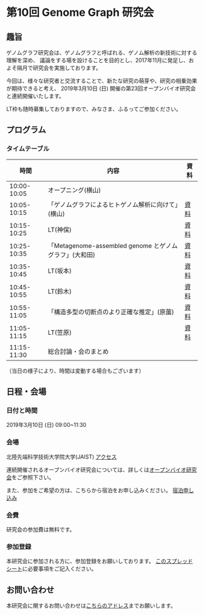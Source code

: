 # 第10回 Genome Graph 研究会

## 趣旨

ゲノムグラフ研究会は、ゲノムグラフと呼ばれる、ゲノム解析の新技術に対する理解を深め、
議論をする場を設けることを目的とし、2017年11月に発足し、およそ隔月で研究会を実施しております。

今回は、様々な研究者と交流することで、新たな研究の萌芽や、研究の相乗効果が期待できると考え、
2019年3月10日 (日)  開催の第23回オープンバイオ研究会と連続開催いたします。

LT枠も随時募集しておりますので、みなさま、ふるってご参加ください。

## プログラム

### タイムテーブル

時間| 内容         | 資料
------------|-------------|-----
10:00-10:05 | オープニング(横山) | |
10:05-10:15 | 「ゲノムグラフによるヒトゲノム解析に向けて」(横山) |[資料]() |
10:15-10:25 | LT(神保) |[資料]() |
10:25-10:35 | 「Metagenome-assembled genome とゲノムグラフ」(大和田) | [資料]() |
10:35-10:45 | LT(坂本) |[資料]() |
10:45-10:55 | LT(鈴木) |[資料]() |
10:55-11:05 | 「構造多型の切断点のより正確な推定」(原薗) |[資料]() |
11:05-11:15 | LT(笠原) |[資料]() |
11:15-11:30 | 総合討論・会のまとめ | |

（当日の様子により、時間は変動する場合もございます）

## 日程・会場
### 日付と時間

2019年3月10日 (日) 09:00~11:30 

### 会場

北陸先端科学技術大学院大学(JAIST)
[アクセス](https://www.jaist.ac.jp/top/access/)

連続開催されるオープンバイオ研究会については、詳しくは[オープンバイオ研究会](https://github.com/open-bio-japan/website/wiki/meeting23)をご参照下さい。

また、参加をご希望の方は、こちらから宿泊をお申し込みください。
[宿泊申し込み](http://bioinfo.ec.t.kanazawa-u.ac.jp/~ken/sigmbi/reserve.html)

### 会費
研究会の参加費は無料です。

### 参加登録
本研究会に参加される方に、参加登録をお願いしております。
[このスプレッドシート](https://docs.google.com/spreadsheets/d/15JjZhBMozufBoBsD7mPVBHX4XiGOdZfC02W4lGQ27I4/edit?usp=sharing)に必要事項をご記入ください。

## お問い合わせ
本研究会に関するお問い合わせは[こちらのアドレス](genome.graph.jp@gmail.com)までお願いします。

